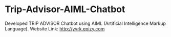 # Trip-Advisor-AIML-Chatbot
Developed TRIP ADVISOR Chatbot using AIML (Artificial Intelligence Markup Language). Website Link: http://yvrk.epizy.com
